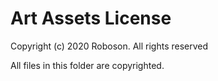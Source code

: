 # Art Assets License

Copyright (c) 2020 Roboson. All rights reserved

All files in this folder are copyrighted.